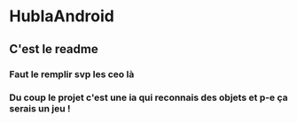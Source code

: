 # HubIaAndroid

## C'est le readme

### Faut le remplir svp les ceo là 

### Du coup le projet c'est une ia qui reconnais des objets et p-e ça serais un jeu !

